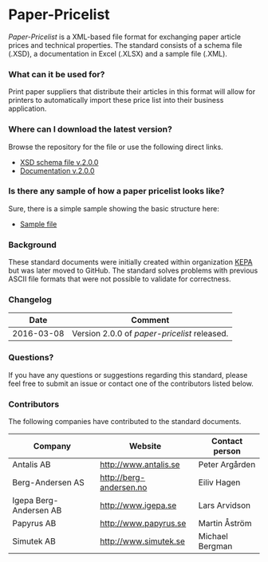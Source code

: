 # Paper-Pricelist
_Paper-Pricelist_ is a XML-based file format for exchanging paper article prices and technical properties. The standard consists of
a schema file (.XSD), a documentation in Excel (.XLSX) and a sample file (.XML).

### What can it be used for?
Print paper suppliers that distribute their articles in this format will allow for printers to automatically
import these price list into their business application.

### Where can I download the latest version?
Browse the repository for the file or use the following direct links.
- [XSD schema file v.2.0.0](https://github.com/scppc/paper-pricelist/raw/master/V.2.0.0/schemas/kepa_edi_20.xsd?raw=true)
- [Documentation v.2.0.0](https://github.com/scppc/paper-pricelist/blob/master/V.2.0.0/docs/Specification.xlsx?raw=true)

### Is there any sample of how a paper pricelist looks like?
Sure, there is a simple sample showing the basic structure here:
- [Sample file](https://github.com/scppc/paper-pricelist/raw/master/V.2.0.0/samples/sample_pricefile.xml)

### Background
These standard documents were initially created within organization [KEPA](http://www.kepa.nu) but was later moved to
GitHub. The standard solves problems with previous ASCII file formats that were not possible to validate for correctness.

### Changelog

| Date | Comment |
| --- | --- |
| 2016-03-08 | Version 2.0.0 of *paper-pricelist* released. |


### Questions?

If you have any questions or suggestions regarding this standard, please feel free to submit an issue or contact one of the
contributors listed below.

### Contributors

The following companies have contributed to the standard documents.

| Company | Website | Contact person |
| --- | --- | --- |
| Antalis AB | http://www.antalis.se | Peter Argården |
| Berg-Andersen AS | http://berg-andersen.no | Eiliv Hagen |
| Igepa Berg-Andersen AB | http://www.igepa.se | Lars Arvidson |
| Papyrus AB | http://www.papyrus.se | Martin Åström |
| Simutek AB | http://www.simutek.se | Michael Bergman |
